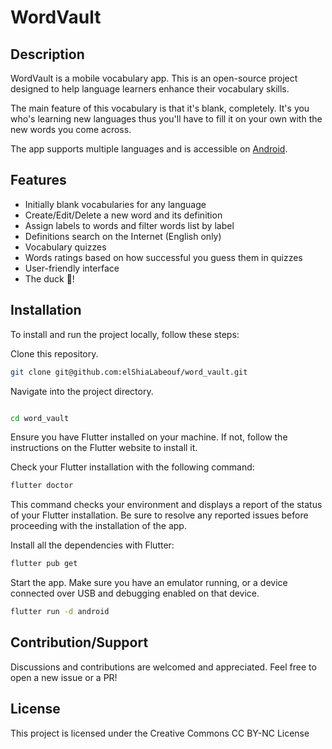 # WordVault

## Description

WordVault is a mobile vocabulary app. This is an open-source project designed to help language learners enhance their vocabulary skills. 

The main feature of this vocabulary is that it's blank, completely. It's you who's learning new languages thus you'll have to fill it on your own with the new words you come across. 

The app supports multiple languages and is accessible on [Android](https://play.google.com/store/apps/details?id=com.word_vault.app).

## Features
- Initially blank vocabularies for any language
- Create/Edit/Delete a new word and its definition
- Assign labels to words and filter words list by label
- Definitions search on the Internet (English only)
- Vocabulary quizzes
- Words ratings based on how successful you guess them in quizzes
- User-friendly interface
- The duck 🦆!

## Installation
To install and run the project locally, follow these steps:

Clone this repository.
```bash
git clone git@github.com:elShiaLabeouf/word_vault.git
```
Navigate into the project directory.
```bash

cd word_vault
```
Ensure you have Flutter installed on your machine. If not, follow the instructions on the Flutter website to install it.

Check your Flutter installation with the following command:

```bash
flutter doctor
```

This command checks your environment and displays a report of the status of your Flutter installation. Be sure to resolve any reported issues before proceeding with the installation of the app.

Install all the dependencies with Flutter:
```bash
flutter pub get
```
Start the app. Make sure you have an emulator running, or a device connected over USB and debugging enabled on that device.

```bash
flutter run -d android
```

## Contribution/Support
Discussions and contributions are welcomed and appreciated. Feel free to open a new issue or a PR!

## License
This project is licensed under the Creative Commons CC BY-NC License
